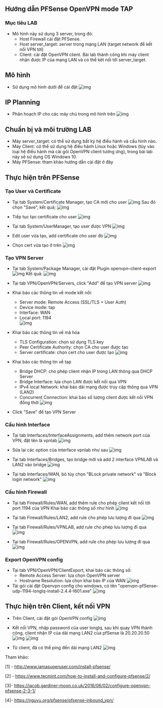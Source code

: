 ## Hướng dẫn PFSense OpenVPN mode TAP

### Mục tiêu LAB
- Mô hình này sử dụng 3 server, trong đó:
  - Host Firewall cài đặt PFSense.
  - Host server_target: server trong mạng LAN (target network để kết nối VPN tới)
  - Client: cài đặt OpenVPN client.
Bài lab thành công khi máy client nhận được IP của mạng LAN và có thể kêt nối tới server_target.

## Mô hình 
- Sử dụng mô hình dưới để cài đặt
![img](../images/PFSense-OpenVPN.jpg)

## IP Planning
- Phân hoạch IP cho các máy chủ trong mô hình trên
![img](../images/ip-planning.jpg)

## Chuẩn bị và môi trường LAB
- Máy server_target: có thể sử dụng bất kỳ hệ điều hành và cấu hình nào.
- Máy Client: có thể sử dụng hệ điều hành Linux hoặc Windows (tùy vào loại hệ điều hành mà cài gói OpenVPN client tương ứng), trong bài lab này sẽ sử dụng OS Windows 10.
- Máy PFSense: tham khảo hướng dẫn cài đặt ở đây
 

## Thực hiện trên PFSense

### Tạo User và Certificate

- Tại tab System/Certificate Manager, tạo CA mới cho user
 ![img](../images/ovpn_4.jpg)
 Sau đó chọn "Save", kết quả;
 ![img](../images/ovpn_5.jpg)
  
- Tiếp tục tạo certificate cho user
  ![img](../images/ovpn_6.jpg)

- Tại tab System/UserManager, tạo user được VPN
  ![img](../images/ovpn_3.jpg)

- Edit user vừa tạo, add certificate cho user đó
  ![img](../images/ovpn_16.jpg)

- Chọn cert vừa tạo ở trên
  ![img](../images/ovpn_17.jpg)

### Tạo VPN Server

- Tại tab System/Package Manager, cài đặt Plugin openvpn-client-export
  ![img](../images/ovpn_1.jpg)
  Kết quả:
  ![img](../images/ovpn_2.jpg)     

- Tại tab VPN/OpenVPN/Servers, click "Add" để tạo VPN server
  ![img](../images/ovpn_6_1.jpg)

- Khai báo các thông tin về mode kết nối:
  - Server mode: Remote Access (SSL/TLS + User Auth)
  - Device mode: tap
  - Interface: WAN
  - Local port: 1194   
  ![img](../images/ovpn_7.jpg) 
- Khai báo các thông tin về mã hóa
  - TLS Configuration: chọn sử dụng TLS key
  - Peer Certificate Authority: chọn CA cho user được tạo
  - Server certificate: chọn cert cho user được tạo
  ![img](../images/ovpn_8.jpg) 
- Khai báo các thông tin về tap
  - Bridge DHCP: cho phép client nhận IP trong LAN thông qua DHCP Server
  - Bridge Interface: lựa chọn LAN được kết nối qua VPN
  - IPv4 local Network: khai báo dải mạng được truy cập thông qua VPN (LAN2)
  - Concurrent Connection: khai báo số lượng client được kết nối VPN đồng thời
  ![img](../images/ovpn_9.jpg)
- Click "Save" để tạo VPN Server

### Cấu hình Interface

- Tại tab Interfaces/InterfaceAssignments, add thêm network port của VPN, đặt tên là vpnlab
  ![img](../images/ovpn_10.jpg)

- Sửa lại các option của interface vpnlab như sau
  ![img](../images/ovpn_11.jpg)

- Tại tab Interfaces/Bridges, tạo bridge mới và add 2 interface VPNLAB và LAN2 vào bridge
  ![img](../images/ovpn_12.jpg)

- Tại tab Interfaces/WAN, bỏ tùy chọn "BLock private network" và "Block login network"
  ![img](../images/ovpn_17.jpg)

### Cấu hình Firewall

- Tại tab Firewall/Rules/WAN, add thêm rule cho phép client kết nối tới port 1194 của VPN
  Khai báo các thông số như hình
  ![img](../images/ovpn_13.jpg)

- Tại tab Firewall/Rules/LAN2, add rule cho phép lưu lượng đi qua 
  ![img](../images/ovpn_14.jpg)

- Tại tab Firewall/Rules/VPNLAB, add rule cho phép lưu lượng đi qua 
  ![img](../images/ovpn_15.jpg)

- Tại tab Firewall/Rules/OPENVPN, add rule cho phép lưu lượng đi qua 
  ![img](../images/ovpn_16.jpg)

### Export OpenVPN config
  - Tại tab VPN/OpenVPN/ClientExport, khai báo các thông số:
    - Remote Access Server: lựa chọn OpenVPN server
    - Hostname Resolution: lựa chọn khai báo IP của WAN
      ![img](../images/ovpn_17.jpg)
  - Tải gói cài đặt Openvpn config cho windows, có tên "openvpn-pfSense-udp-1194-longlq-install-2.4.4-I601.exe"
    ![img](../images/ovpn_18.jpg)

## Thực hiện trên Client, kết nối VPN

  - Trên Client, cài đặt gói OpenVPN config
    ![img](../images/ovpn_19.jpg)

  - Kết nối VPN, nhập password của user longlq, sau khi quay VPN thành công, client nhận IP của dải mạng LAN2 của pfSense là 20.20.20.50
    ![img](../images/ovpn_20.jpg)
    ![img](../images/ovpn_20_2.jpg)

  - Từ client, đã có thể ping đến dải mạng LAN2
    ![img](../images/ovpn_21.jpg)



Tham khảo:

[1] - http://www.iamasuperuser.com/install-pfsense/

[2] - https://www.tecmint.com/how-to-install-and-configure-pfsense/2/

[3]- https://jacob.gardiner-moon.co.uk/2016/06/02/configure-openvpn-pfsense-2-3-1/

[4]- https://nguvu.org/pfsense/pfsense-inbound_vpn/
